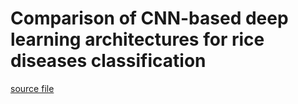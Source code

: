 # Comparison of CNN-based deep learning architectures for rice diseases classification

[source file](./2023.7-ComparisonofCNN-baseddeeplearningarchitecturesforricediseasesclassification.pdf)